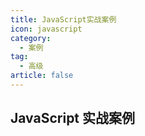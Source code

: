 ```yaml
---
title: JavaScript实战案例
icon: javascript
category:
  - 案例
tag:
  - 高级
article: false
---
```


## JavaScript 实战案例
